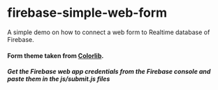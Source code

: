 # firebase-simple-web-form
A simple demo on how to connect a web form to Realtime database of Firebase.

#### Form theme taken from [Colorlib](https://colorlib.com/wp/template/contact-form-v1/).
##### Get the Firebase web app credentials from the Firebase console and paste them in the js/submit.js files
